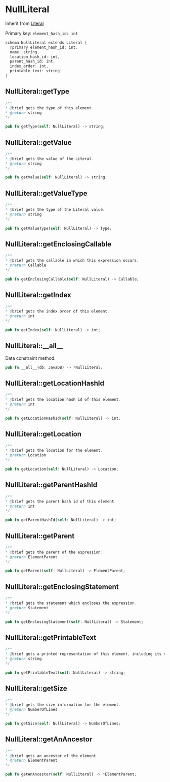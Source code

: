 # NullLiteral

Inherit from [Literal](./Literal.md)

Primary key: `element_hash_id: int`

```rust
schema NullLiteral extends Literal {
  @primary element_hash_id: int,
  name: string,
  location_hash_id: int,
  parent_hash_id: int,
  index_order: int,
  printable_text: string
}
```
## NullLiteral::getType

```java
/**
* @brief gets the type of this element.
* @return string
*/
```
```rust
pub fn getType(self: NullLiteral) -> string;
```
## NullLiteral::getValue

```java
/**
* @brief gets the value of the Literal.
* @return string
*/
```
```rust
pub fn getValue(self: NullLiteral) -> string;
```
## NullLiteral::getValueType

```java
/**
* @brief gets the type of the Literal value.
* @return string
*/
```
```rust
pub fn getValueType(self: NullLiteral) -> Type;
```
## NullLiteral::getEnclosingCallable

```java
/**
* @brief gets the callable in which this expression occurs.
* @return Callable 
*/
```
```rust
pub fn getEnclosingCallable(self: NullLiteral) -> Callable;
```
## NullLiteral::getIndex

```java
/**
* @brief gets the index order of this element.
* @return int
*/
```
```rust
pub fn getIndex(self: NullLiteral) -> int;
```
## NullLiteral::\_\_all\_\_

Data constraint method.

```rust
pub fn __all__(db: JavaDB) -> *NullLiteral;
```
## NullLiteral::getLocationHashId

```java
/**
* @brief gets the location hash id of this element.
* @return int
*/
```
```rust
pub fn getLocationHashId(self: NullLiteral) -> int;
```
## NullLiteral::getLocation

```java
/**
* @brief gets the location for the element.
* @return Location
*/
```
```rust
pub fn getLocation(self: NullLiteral) -> Location;
```
## NullLiteral::getParentHashId

```java
/**
* @brief gets the parent hash id of this element.
* @return int
*/
```
```rust
pub fn getParentHashId(self: NullLiteral) -> int;
```
## NullLiteral::getParent

```java
/**
* @brief gets the parent of the expression.
* @return ElementParent 
*/
```
```rust
pub fn getParent(self: NullLiteral) -> ElementParent;
```
## NullLiteral::getEnclosingStatement

```java
/**
* @brief gets the statement which encloses the expression.
* @return Statement 
*/
```
```rust
pub fn getEnclosingStatement(self: NullLiteral) -> Statement;
```
## NullLiteral::getPrintableText

```java
/**
* @brief gets a printed representation of this element, including its structure where applicable.
* @return string.
*/
```
```rust
pub fn getPrintableText(self: NullLiteral) -> string;
```
## NullLiteral::getSize

```java
/**
* @brief gets the size information for the element.
* @return NumberOfLines
*/
```
```rust
pub fn getSize(self: NullLiteral) -> NumberOfLines;
```
## NullLiteral::getAnAncestor

```java
/**
* @brief gets an ancestor of the element.
* @return ElementParent 
*/
```
```rust
pub fn getAnAncestor(self: NullLiteral) -> *ElementParent;
```
